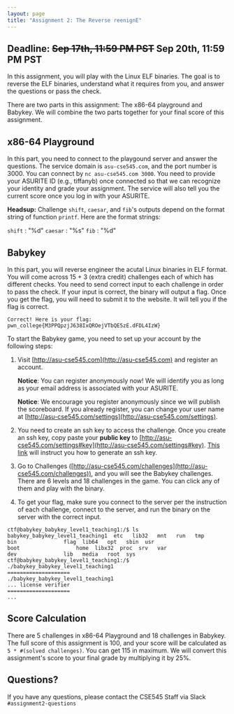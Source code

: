 ```yaml
---
layout: page
title: "Assignment 2: The Reverse reenignE"
---
```


## Deadline: ~~Sep 17th, 11:59 PM PST~~ Sep 20th, 11:59 PM PST

In this assignment, you will play with the Linux ELF binaries.
The goal is to reverse the ELF binaries, understand what it requires from you, and answer the questions or pass the check.

There are two parts in this assignment: The x86-64 playground and
Babykey. We will combine the two parts together for your final score of this
assignment.

## x86-64 Playground

In this part, you need to connect to the playgound server and answer the questions.
The service domain is `asu-cse545.com`, and the port number is 3000.
You can connect by `nc asu-cse545.com 3000`.
You need to provide your ASURITE ID (e.g., tiffanyb) once connected so that we
can recognize your identity and grade your assignment.
The service will also tell you the current score once you log in with your
ASURITE.

**Headsup:** Challenge `shift`, `caesar`, and `fib`'s outputs depend on the format string of function `printf`.
Here are the format strings:

`shift` : "%d"
`caesar` : "%s"
`fib` : "%d"

## Babykey

In this part, you will reverse engineer the acutal Linux binaries in ELF format.
You will come across 15 + 3 (extra credit) challenges each of which has
different checks.
You need to send correct input to each challenge in order to pass the check.
If your input is correct, the binary will output a flag.
Once you get the flag, you will need to submit it to the website.
It will tell you if the flag is correct.

```
Correct! Here is your flag:
pwn_college{M3PPQpzjJ638IxQROejVTbQE5zE.dFDL4IzW}
```

<!--![Get the flag](figures/babykey.png)-->

To start the Babykey game, you need to set up your account by the following steps:

1. Visit [http://asu-cse545.com](http://asu-cse545.com) and register an account.

   **Notice**: You can register anonymously now! We will identify you as long as
   your email address is associated with your ASURITE.

   **Notice**: We encourage you register anonymously since we will publish the
   scoreboard. If you already register, you can change your user name at [http://asu-cse545.com/settings](http://asu-cse545.com/settings).

1. You need to create an ssh key to access the challenge. Once you create an ssh
   key, copy paste your **public key** to [http://asu-cse545.com/settings#key](http://asu-cse545.com/settings#key). [This link](https://docs.github.com/en/github/authenticating-to-github/generating-a-new-ssh-key-and-adding-it-to-the-ssh-agent#generating-a-new-ssh-key) will instruct you how to generate an ssh key.

1. Go to Challenges ([http://asu-cse545.com/challenges](http://asu-cse545.com/challenges)), and you will see the Babykey challenges. There are 6 levels and 18 challenges in the game. You can click any of them and play with the binary.

1. To get your flag, make sure you connect to the server per the instruction of
   each challenge, connect to the server, and run the binary on the server with
   the correct input.

```
ctf@babykey_babykey_level1_teaching1:/$ ls
babykey_babykey_level1_teaching1  etc	lib32	mnt   run   tmp
bin				  flag	lib64	opt   sbin  usr
boot				  home	libx32	proc  srv   var
dev				  lib	media	root  sys
ctf@babykey_babykey_level1_teaching1:/$ ./babykey_babykey_level1_teaching1
====================
./babykey_babykey_level1_teaching1
... license verifier
====================
...
```

## Score Calculation

There are 5 challenges in x86-64 Playground and 18 challenges in Babykey.
The full score of this assignment is 100, and your score will be calculated as `5 * #(solved challenges)`.
You can get 115 in maximum.
We will convert this assignment's score to your final grade by multiplying it by 25%.

## Questions?

If you have any questions, please contact the CSE545 Staff via Slack
`#assignment2-questions`
